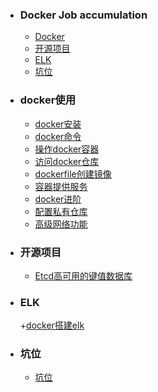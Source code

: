 + ### Docker Job accumulation 
    + [Docker](#docker使用)
    + [开源项目](#开源项目)
    + [ELK](#ELK)
    + [坑位](#坑位)
+ ### docker使用
    + [docker安装](https://github.com/Kingserch/Job-accumulation/blob/Docker/docker/docker%E5%AE%89%E8%A3%85.md)
    + [docker命令](https://github.com/Kingserch/Job-accumulation/blob/Docker/docker/docker%E5%91%BD%E4%BB%A4.md)
	+ [操作docker容器](https://github.com/Kingserch/Job-accumulation/blob/Docker/docker/操作docker容器.md)
	+ [访问docker仓库](https://github.com/Kingserch/Job-accumulation/blob/Docker/docker/%E8%AE%BF%E9%97%AEdocker%E4%BB%93%E5%BA%93.md)	
    + [dockerfile创建镜像](https://github.com/Kingserch/Job-accumulation/blob/Docker/docker/dockerfile.md)
    + [容器提供服务](https://github.com/Kingserch/Job-accumulation/blob/Docker/docker/%E5%AE%B9%E5%99%A8%E6%8F%90%E4%BE%9B%E6%9C%8D%E5%8A%A1.md)
    + [docker进阶](https://github.com/Kingserch/Job-accumulation/blob/Docker/docker/docker%E8%BF%9B%E9%98%B6.md)
    + [配置私有仓库](https://github.com/Kingserch/Job-accumulation/blob/Docker/docker/%E9%85%8D%E7%BD%AE%E7%A7%81%E6%9C%89%E4%BB%93%E5%BA%93.md)
    + [高级网络功能](https://github.com/Kingserch/Job-accumulation/blob/Docker/docker/%E9%AB%98%E7%BA%A7%E7%BD%91%E7%BB%9C%E5%8A%9F%E8%83%BD.md)
+ ### 开源项目
    + [Etcd高可用的键值数据库](https://github.com/Kingserch/Job-accumulation/blob/Docker/docker/Etcd%E9%AB%98%E5%8F%AF%E7%94%A8%E7%9A%84%E9%94%AE%E5%80%BC%E6%95%B0%E6%8D%AE%E5%BA%93.md)
+ ### ELK	
	+[docker搭建elk](https://github.com/Kingserch/Job-accumulation/blob/Docker/docker/docker%E5%BF%AB%E9%80%9F%E6%90%AD%E5%BB%BAelk.md)





	
+ ### 坑位
    + [坑位](https://github.com/Kiaccumulation/blob/Docker/docker%E5%AE%89%E8%A3%85.md)